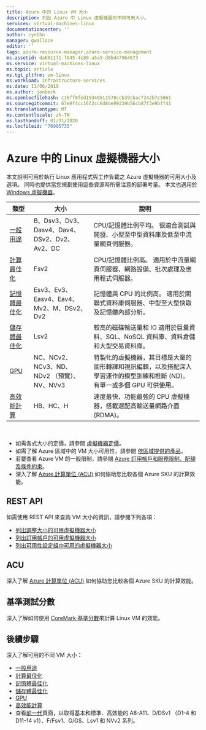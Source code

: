 ```yaml
---
title: Azure 中的 Linux VM 大小
description: 列出 Azure 中 Linux 虛擬機器的不同可用大小。
services: virtual-machines-linux
documentationcenter: ''
author: cynthn
manager: gwallace
editor: ''
tags: azure-resource-manager,azure-service-management
ms.assetid: da681171-f045-4c80-a5a9-d8bd47964673
ms.service: virtual-machines-linux
ms.topic: article
ms.tgt_pltfrm: vm-linux
ms.workload: infrastructure-services
ms.date: 11/06/2019
ms.author: jonbeck
ms.openlocfilehash: c16ff8fed19340811578ccb39cbac7242b7c5861
ms.sourcegitcommit: 67e9f4cc16f2cc6d8de99239b56cb87f3e9bff41
ms.translationtype: MT
ms.contentlocale: zh-TW
ms.lasthandoff: 01/31/2020
ms.locfileid: "76905735"
---
```

# <a name="sizes-for-linux-virtual-machines-in-azure"></a>Azure 中的 Linux 虛擬機器大小
本文說明可用於執行 Linux 應用程式與工作負載之 Azure 虛擬機器的可用大小及選項。 同時也提供當您規劃使用這些資源時所需注意的部署考量。 本文也適用於 [Windows 虛擬機器](../windows/sizes.md?toc=%2fazure%2fvirtual-machines%2fwindows%2ftoc.json)。


| 類型                     | 大小           |    說明       |
|--------------------------|-------------------|------------------------------------------------------------------------------------------------------------------------------------|
| [一般用途](sizes-general.md)          | B、Dsv3、Dv3、Dasv4、Dav4、DSv2、Dv2、Av2、DC  | CPU/記憶體比例平均。 很適合測試與開發、小型至中型資料庫及低至中流量網頁伺服器。 |
| [計算最佳化](sizes-compute.md)        | Fsv2           | CPU/記憶體比例高。 適用於中流量網頁伺服器、網路設備、批次處理及應用程式伺服器。        |
| [記憶體最佳化](sizes-memory.md)         | Esv3、Ev3、Easv4、Eav4、Mv2、M、DSv2、Dv2  | 記憶體與 CPU 的比例高。 適用於關聯式資料庫伺服器、中型至大型快取及記憶體內部分析。                 |
| [儲存體最佳化](sizes-storage.md)        | Lsv2                | 較高的磁碟輸送量和 IO 適用於巨量資料、SQL、NoSQL 資料庫、資料倉儲和大型交易資料庫。  |
| [GPU](sizes-gpu.md)            | NC、NCv2、NCv3、ND、NDv2 （預覽）、NV、NVv3  | 特製化的虛擬機器，其目標是大量的圖形轉譯和視訊編輯，以及搭配深入學習運作的模型訓練和推斷 (ND)。 有單一或多個 GPU 可供使用。       |
| [高效能計算](sizes-hpc.md) | HB、HC、H | 速度最快、功能最強的 CPU 虛擬機器，搭載選配高輸送量網路介面 (RDMA)。 |

<br>

- 如需各式大小的定價，請參閱 [虛擬機器定價](https://azure.microsoft.com/pricing/details/virtual-machines/#Linux)。 
- 如需了解 Azure 區域中的 VM 大小可用性，請參閱 [依區域提供的產品](https://azure.microsoft.com/regions/services/)。
- 若要查看 Azure VM 的一般限制，請參閱 [Azure 訂用帳戶和服務限制、配額及條件約束](../../azure-resource-manager/management/azure-subscription-service-limits.md)。
- 深入了解 [Azure 計算單位 (ACU)](acu.md) 如何協助您比較各個 Azure SKU 的計算效能。


## <a name="rest-api"></a>REST API

如需使用 REST API 來查詢 VM 大小的資訊，請參閱下列各項：

- [列出調整大小的可用虛擬機器大小](https://docs.microsoft.com/rest/api/compute/virtualmachines/listavailablesizes)
- [列出訂用帳戶的可用虛擬機器大小](https://docs.microsoft.com/rest/api/compute/resourceskus/list)
- [列出可用性設定組中可用的虛擬機器大小](https://docs.microsoft.com/rest/api/compute/availabilitysets/listavailablesizes)

## <a name="acu"></a>ACU

深入了解 [Azure 計算單位 (ACU)](acu.md) 如何協助您比較各個 Azure SKU 的計算效能。

## <a name="benchmark-scores"></a>基準測試分數

深入了解如何使用 [CoreMark 基準分數](compute-benchmark-scores.md)來計算 Linux VM 的效能。

## <a name="next-steps"></a>後續步驟

深入了解可用的不同 VM 大小：
- [一般用途](sizes-general.md)
- [計算最佳化](sizes-compute.md)
- [記憶體最佳化](sizes-memory.md)
- [儲存體最佳化](sizes-storage.md)
- [GPU](sizes-gpu.md)
- [高效能計算](sizes-hpc.md)
- 查看[前一代](sizes-previous-gen.md)頁面，以取得基本和標準、高效能的 A8-A11、D/DSv1 （D1-4 和 D11-14 v1）、F/Fsv1、G/GS、Lsv1 和 NVv2 系列。



